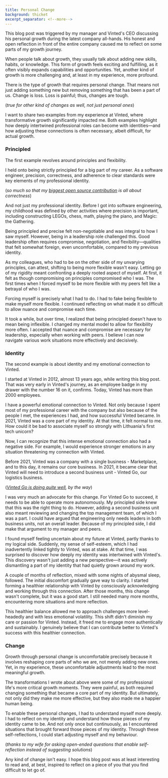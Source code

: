 ```yaml
---
title: Personal Change
background: thicket
excerpt_separator: <!--more-->
---
```


This blog post was triggered by my manager and Vinted's CEO discussing his personal growth during the latest company all-hands. His honest and open reflection in front of the entire company caused me to reflect on some parts of my growth journey.

When people talk about growth, they usually talk about adding new skills, habits, or knowledge. This form of growth feels exciting and fulfilling, as it often visibly expands capabilities and opportunities. Yet, another kind of growth is more challenging and, at least in my experience, more profound.

<!--more-->

There is the type of growth that requires personal change. That means not just adding something new but removing something that has been a part of us. Change is loss. Loss is painful; thus, changes are tough.

(_true for other kind of changes as well, not just personal ones_)

I want to share two examples from my experience at Vinted, where transformative growth significantly impacted me. Both examples highlight how deeply intertwined professional roles can become with identities—and how adjusting these connections is often necessary, albeit difficult, for actual growth.

### Principled

The first example revolves around principles and flexibility.

I held onto being strictly principled for a big part of my career. As a software engineer, precision, correctness, and adherence to clear standards were key elements of my professional identity.

(_so much so that my [biggest open source contribution](https://github.com/prontolabs/pronto) is all about correctness_)

And not just my professional identity. Before I got into software engineering, my childhood was defined by other activities where precision is important, including constructing LEGOs, chess, math, playing the piano, and Magic: the Gathering.

Being principled and precise felt non-negotiable and was integral to how I saw myself. However, being in a leadership role challenged this. Good leadership often requires compromise, negotiation, and flexibility—qualities that felt somewhat foreign, even uncomfortable, compared to my previous identity.

As my colleagues, who had to be on the other side of my unvarying principles, can attest, shifting to being more flexible wasn't easy. Letting go of my rigidity meant confronting a deeply rooted aspect of myself. At first, it felt as though compromising on principles compromised who I was. The first times when I forced myself to be more flexible with my peers felt like a betrayal of who I was.

Forcing myself is precisely what I had to do. I had to fake being flexible to make myself more flexible. I continued reflecting on what made it so difficult to allow nuance and compromise each time.

It took a while, but over time, I realized that being principled doesn't have to mean being inflexible. I changed my mental model to allow for flexibility more often. I accepted that nuance and compromise are necessary for leadership, especially when working with peers. I believe I can now navigate various work situations more effectively and decisively.

### Identity

The second example is about identity and my emotional connection to Vinted.

I started at Vinted in 2012, almost 13 years ago, while writing this blog post. That was very early in Vinted's journey, as an employee badge in my drawer with the number 16 on it, confirms. Today, Vinted has more than 2000 employees.

I have a powerful emotional connection to Vinted. Not only because I spent most of my professional career with the company but also because of the people I met, the experiences I had, and how successful Vinted became. In 2021, Vinted was a core part of my identity. At that time, it felt normal to me. How could it be bad to associate myself so strongly with Lithuania's first tech unicorn?

Now, I can recognize that this intense emotional connection also had a negative side. For example, I would experience stronger emotions in any situation threatening my connection with Vinted.

Before 2021, Vinted was a company with a single business - Marketplace, and to this day, it remains our core business. In 2021, it became clear that Vinted will need to introduce a second business unit - Vinted Go, our logistics business.

(_[Vinted Go is doing quite well](https://vintedgo.com/en), by the way_)

I was very much an advocate for this change. For Vinted Go to succeed, it needs to be able to operate more autonomously. My principled side knew that this was the right thing to do. However, adding a second business unit also meant reviewing and changing the top management team, of which I was a part. I could have argued that engineering only needs leaders in both business units, not an overall leader. Because of my principled side, I did make that argument to my manager and peers.

I found myself feeling uncertain about my future at Vinted, partly thanks to my logical side. Suddenly, my sense of self-esteem, which I had inadvertently linked tightly to Vinted, was at stake. At that time, I was surprised to discover how deeply my identity was intertwined with Vinted's. This discovery wasn't just adding a new perspective—it was actively dismantling a part of my identity that had quietly grown around my work.

A couple of months of reflection, mixed with some nights of abysmal sleep, followed. The initial discomfort gradually gave way to clarity. I started forming a healthier relationship with Vinted by consciously acknowledging and working through this connection. After those months, this change wasn't complete, but it was a good start. I still needed many more months, encountering more situations and more reflection.

This healthier balance allowed me to approach challenges more level-headedly and with less emotional volatility. This shift didn't diminish my care or passion for Vinted. Instead, it freed me to engage more authentically and sustainably. I genuinely believe that I can contribute better to Vinted's success with this healthier connection.

### Change

Growth through personal change is uncomfortable precisely because it involves reshaping core parts of who we are, not merely adding new ones. Yet, in my experience, these uncomfortable adjustments lead to the most meaningful growth.

The transformations I wrote about above were some of my professional life's more critical growth moments. They were painful, as both required changing something that became a core part of my identity. But ultimately, not only did they make me more effective, but they also made me a happier human being.

To enable these personal changes, I had to understand myself more deeply. I had to reflect on my identity and understand how those pieces of my identity came to be. And not only once but continuously, as I encountered situations that brought forward those pieces of my identity. Through these self-reflections, I could start adjusting myself and my behaviour.

(_thanks to my wife for asking open-ended questions that enable self-reflection instead of suggesting solutions_)

Any kind of change isn't easy. I hope this blog post was at least interesting to read and, at best, inspired to reflect on a piece of you that you find difficult to let go of.

